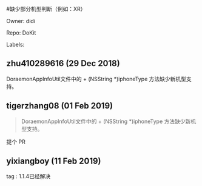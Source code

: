 #缺少部分机型判断（例如：XR）

Owner: didi

Repo: DoKit

Labels: 

## zhu410289616 (29 Dec 2018)

DoraemonAppInfoUtil文件中的 + (NSString *)iphoneType 方法缺少新机型支持。

## tigerzhang08 (01 Feb 2019)

> DoraemonAppInfoUtil文件中的 + (NSString *)iphoneType 方法缺少新机型支持。

提个 PR 

## yixiangboy (11 Feb 2019)

tag : 1.1.4已经解决

